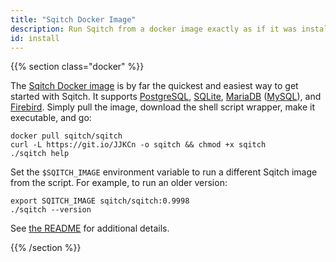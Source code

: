 ```yaml
---
title: "Sqitch Docker Image"
description: Run Sqitch from a docker image exactly as if it was installed locally.
id: install
---
```


{{% section class="docker" %}}

The [Sqitch Docker image] is by far the quickest and easiest way to get started
with Sqitch. It supports [PostgreSQL], [SQLite], [MariaDB] \([MySQL]), and
[Firebird]. Simply pull the image, download the shell script wrapper, make it
executable, and go:

    docker pull sqitch/sqitch
    curl -L https://git.io/JJKCn -o sqitch && chmod +x sqitch
    ./sqitch help

Set the `$SQITCH_IMAGE` environment variable to run a different Sqitch image
from the script. For example, to run an older version:

    export SQITCH_IMAGE sqitch/sqitch:0.9998
    ./sqitch --version

See [the README] for additional details.

  [Sqitch Docker image]: https://hub.docker.com/r/sqitch/sqitch/
  [PostgreSQL]: https://postgresql.org/
  [SQLite]: https://sqlite.org/
  [MariaDB]: https://mariadb.com/
  [MySQL]: https://mysql.com
  [Firebird]: https://firebirdsql.org/
  [the README]: https://github.com/sqitchers/docker-sqitch#readme

{{% /section %}}
